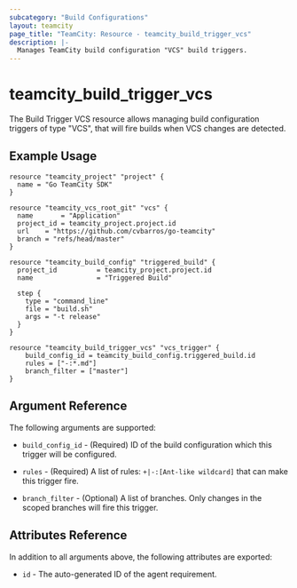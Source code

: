 ```yaml
---
subcategory: "Build Configurations"
layout: teamcity
page_title: "TeamCity: Resource - teamcity_build_trigger_vcs"
description: |-
  Manages TeamCity build configuration "VCS" build triggers.
---
```


# teamcity_build_trigger_vcs

The Build Trigger VCS resource allows managing build configuration triggers of type "VCS", that will fire builds when VCS changes are detected.

## Example Usage

```hcl
resource "teamcity_project" "project" {
  name = "Go TeamCity SDK"
}

resource "teamcity_vcs_root_git" "vcs" {
  name       = "Application"
  project_id = teamcity_project.project.id
  url    = "https://github.com/cvbarros/go-teamcity"
  branch = "refs/head/master"
}

resource "teamcity_build_config" "triggered_build" {
  project_id          = teamcity_project.project.id
  name                = "Triggered Build"

  step {
    type = "command_line"
    file = "build.sh"
    args = "-t release"
  }
}

resource "teamcity_build_trigger_vcs" "vcs_trigger" {
    build_config_id = teamcity_build_config.triggered_build.id
    rules = ["-:*.md"]
    branch_filter = ["master"]
}
```

## Argument Reference

The following arguments are supported:

* `build_config_id` - (Required) ID of the build configuration which this trigger will be configured.

* `rules` - (Required) A list of rules: `+|-:[Ant-like wildcard]` that can make this trigger fire.

* `branch_filter` - (Optional) A list of branches. Only changes in the scoped branches will fire this trigger.

## Attributes Reference
In addition to all arguments above, the following attributes are exported:

* `id` - The auto-generated ID of the agent requirement.
